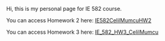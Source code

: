 Hi, this is my personal page for IE 582 course.

You can access Homework 2 here:
[IE582CelilMumcuHW2](IE582CelilMumcuHW2.html)

You can access Homework 3 here:
[IE_582_HW3_CelilMumcu](IE_582_HW3_CelilMumcu.html)
